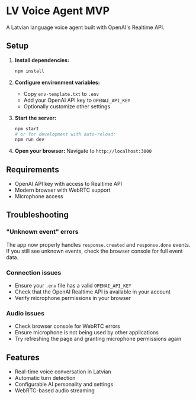 # LV Voice Agent MVP

A Latvian language voice agent built with OpenAI's Realtime API.

## Setup

1. **Install dependencies:**

   ```bash
   npm install
   ```

2. **Configure environment variables:**

   - Copy `env-template.txt` to `.env`
   - Add your OpenAI API key to `OPENAI_API_KEY`
   - Optionally customize other settings

3. **Start the server:**

   ```bash
   npm start
   # or for development with auto-reload:
   npm run dev
   ```

4. **Open your browser:**
   Navigate to `http://localhost:3000`

## Requirements

- OpenAI API key with access to Realtime API
- Modern browser with WebRTC support
- Microphone access

## Troubleshooting

### "Unknown event" errors

The app now properly handles `response.created` and `response.done` events. If you still see unknown events, check the browser console for full event data.

### Connection issues

- Ensure your `.env` file has a valid `OPENAI_API_KEY`
- Check that the OpenAI Realtime API is available in your account
- Verify microphone permissions in your browser

### Audio issues

- Check browser console for WebRTC errors
- Ensure microphone is not being used by other applications
- Try refreshing the page and granting microphone permissions again

## Features

- Real-time voice conversation in Latvian
- Automatic turn detection
- Configurable AI personality and settings
- WebRTC-based audio streaming
